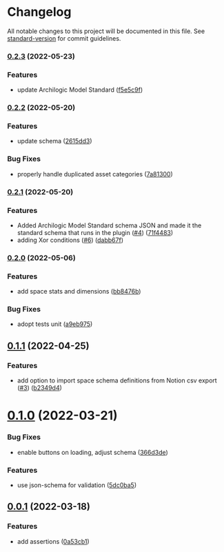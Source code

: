 # Changelog

All notable changes to this project will be documented in this file. See [standard-version](https://github.com/conventional-changelog/standard-version) for commit guidelines.

### [0.2.3](https://github.com/archilogic-com/editor-plugin-qc/compare/v0.2.2...v0.2.3) (2022-05-23)


### Features

* update Archilogic Model Standard ([f5e5c9f](https://github.com/archilogic-com/editor-plugin-qc/commit/f5e5c9f9fb5902425621d58a7aa645814e16c528))

### [0.2.2](https://github.com/archilogic-com/editor-plugin-qc/compare/v0.2.1...v0.2.2) (2022-05-20)


### Features

* update schema ([2615dd3](https://github.com/archilogic-com/editor-plugin-qc/commit/2615dd3dbfcbb06c6618b2c55c59f4e6b82f6117))


### Bug Fixes

* properly handle duplicated asset categories ([7a81300](https://github.com/archilogic-com/editor-plugin-qc/commit/7a81300f5eee00d4032a197fb2ad067834d19d49))

### [0.2.1](https://github.com/archilogic-com/editor-plugin-qc/compare/v0.2.0...v0.2.1) (2022-05-20)


### Features

* Added Archilogic Model Standard schema JSON and made it the standard schema that runs in the plugin ([#4](https://github.com/archilogic-com/editor-plugin-qc/issues/4)) ([71f4483](https://github.com/archilogic-com/editor-plugin-qc/commit/71f448307876f3b8ccb59aaf0fa24e46b080ea3a))
* adding Xor conditions ([#6](https://github.com/archilogic-com/editor-plugin-qc/issues/6)) ([dabb67f](https://github.com/archilogic-com/editor-plugin-qc/commit/dabb67f64d31584512721eee021cfa74cd2767b8))

### [0.2.0](https://github.com/archilogic-com/editor-plugin-qc/compare/v0.1.1...v0.2.0) (2022-05-06)


### Features

* add space stats and dimensions ([bb8476b](https://github.com/archilogic-com/editor-plugin-qc/commit/bb8476b6c8ccc56f0d1d1087ddcb01765325fc46))


### Bug Fixes

* adopt tests unit ([a9eb975](https://github.com/archilogic-com/editor-plugin-qc/commit/a9eb975305d16f721393bd93bae581d61f7901a8))

## [0.1.1](https://github.com/archilogic-com/editor-plugin-qc/compare/v0.1.0...v0.1.1) (2022-04-25)


### Features

* add option to import space schema definitions from Notion csv export ([#3](https://github.com/archilogic-com/editor-plugin-qc/issues/3)) ([b2349d4](https://github.com/archilogic-com/editor-plugin-qc/commit/b2349d45a44a4ffb47443d92939fd5b677738199))



# [0.1.0](https://github.com/archilogic-com/editor-plugin-qc/compare/v0.0.1...v0.1.0) (2022-03-21)


### Bug Fixes

* enable buttons on loading, adjust schema ([366d3de](https://github.com/archilogic-com/editor-plugin-qc/commit/366d3dee129a60b74f8d55071eb6fd16d6012518))


### Features

* use json-schema for validation ([5dc0ba5](https://github.com/archilogic-com/editor-plugin-qc/commit/5dc0ba5c72519376db1b1cc380b684a72d588ede))



## [0.0.1](https://github.com/archilogic-com/editor-plugin-qc/compare/0a53cb1f976ece6908238dbc3a1f5e088d777246...v0.0.1) (2022-03-18)


### Features

* add assertions ([0a53cb1](https://github.com/archilogic-com/editor-plugin-qc/commit/0a53cb1f976ece6908238dbc3a1f5e088d777246))
